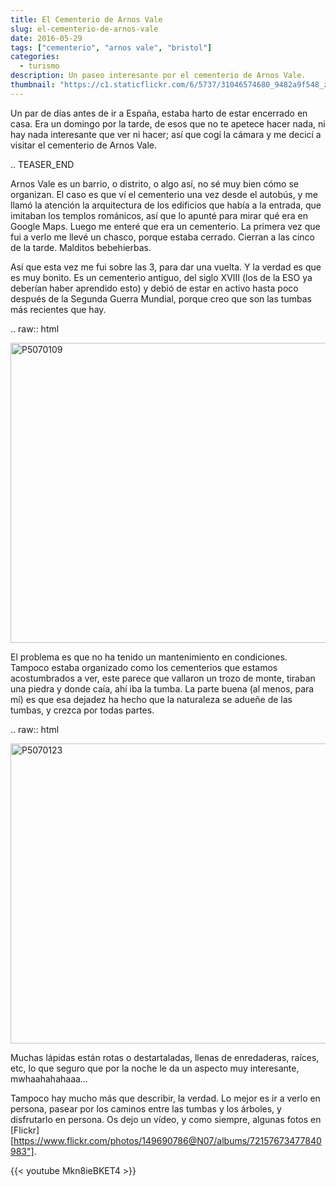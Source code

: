 ```yaml
---
title: El Cementerio de Arnos Vale
slug: el-cementerio-de-arnos-vale
date: 2016-05-29
tags: ["cementerio", "arnos vale", "bristol"]
categories:
  - turismo
description: Un paseo interesante por el cementerio de Arnos Vale.
thumbnail: "https://c1.staticflickr.com/6/5737/31046574680_9482a9f548_z.jpg"
---
```


Un par de días antes de ir a España, estaba harto de estar encerrado
en casa. Era un domingo por la tarde, de esos que no te apetece hacer
nada, ni hay nada interesante que ver ni hacer; así que cogí la cámara
y me decicí a visitar el cementerio de Arnos Vale.

.. TEASER_END

Arnos Vale es un barrio, o distrito, o algo así, no sé muy bien cómo
se organizan. El caso es que ví el cementerio una vez desde el
autobús, y me llamó la atención la arquitectura de los edificios que
había a la entrada, que imitaban los templos románicos, así que lo
apunté para mirar qué era en Google Maps. Luego me enteré que era un
cementerio. La primera vez que fui a verlo me llevé un chasco, porque
estaba cerrado. Cierran a las cinco de la tarde. Malditos bebehierbas.

Así que esta vez me fui sobre las 3, para dar una vuelta. Y la verdad
es que es muy bonito. Es un cementerio antiguo, del siglo XVIII (los
de la ESO ya deberían haber aprendido esto) y debió de estar en activo
hasta poco después de la Segunda Guerra Mundial, porque creo que son
las tumbas más recientes que hay.

.. raw:: html

   <a data-flickr-embed="true" data-footer="true"  href="https://www.flickr.com/photos/149690786@N07/30594402974/in/album-72157673477840983/" title="P5070109"><img src="https://c7.staticflickr.com/6/5512/30594402974_2209248b83_z.jpg" width="640" height="480" alt="P5070109"></a><script async src="//embedr.flickr.com/assets/client-code.js" charset="utf-8"></script>

El problema es que no ha tenido un mantenimiento en
condiciones. Tampoco estaba organizado como los cementerios que
estamos acostumbrados a ver, este parece que vallaron un trozo de
monte, tiraban una piedra y donde caía, ahí iba la tumba. La parte
buena (al menos, para mí) es que esa dejadez ha hecho que la
naturaleza se adueñe de las tumbas, y crezca por todas partes.

.. raw:: html

   <a data-flickr-embed="true" data-footer="true"  href="https://www.flickr.com/photos/149690786@N07/31415646435/in/album-72157673477840983/" title="P5070123"><img src="https://c4.staticflickr.com/6/5521/31415646435_4da86a0a2b_z.jpg" width="640" height="480" alt="P5070123"></a><script async src="//embedr.flickr.com/assets/client-code.js" charset="utf-8"></script>

Muchas lápidas están rotas o destartaladas, llenas de enredaderas,
raíces, etc, lo que seguro que por la noche le da un aspecto muy
interesante, mwhaahahahaaa…

Tampoco hay mucho más que describir, la verdad. Lo mejor es ir a verlo
en persona, pasear por los caminos entre las tumbas y los árboles, y
disfrutarlo en persona. Os dejo un vídeo, y como siempre, algunas
fotos en [Flickr][https://www.flickr.com/photos/149690786@N07/albums/72157673477840983"].

{{< youtube Mkn8ieBKET4 >}}
